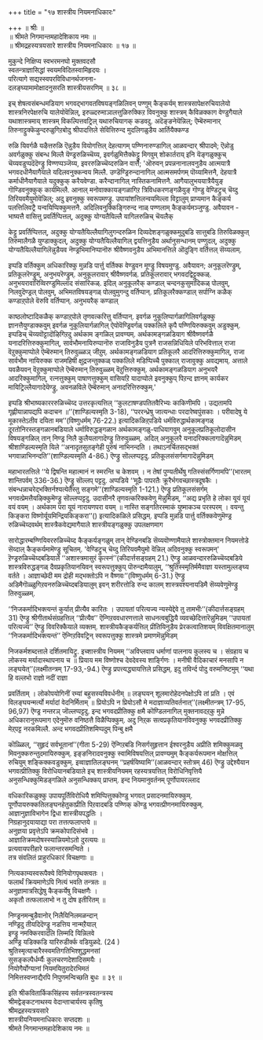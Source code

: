 +++
title = "१७ शास्त्रीय नियमनाधिकारः"

+++
॥ श्रीः ॥  
॥ श्रीमते निगमान्तमहादेशिकाय नमः ॥  
॥ श्रीमद्रहस्यत्रयसारे शास्त्रीय नियमनाधिकारः ॥ १७ ॥  

मुकुन्दे निक्षिप्य स्वभरमनघो मुक्तवदसौ   
स्वतन्त्राज्ञासिद्धां स्वयमविदितस्वामिहृदयः ।  
परित्यागे सद्यस्स्वपरविविधानर्थजनना-  
दलङ्घ्यामामोक्षादनुसरति शास्त्रीयसरणिम् ॥ ३८ ॥

इच् शेषत्वसंबन्धमडियाग भगवद्भागवतविषयङ्गळिलिवन् पण्णुम् कैङ्कर्यम् शास्त्रसापेक्षरुचियालेयो शास्त्रनिरपेक्षरुचि यालेयोवॆन्निल्, इरुळ्दरुमाञालत्तुळिरुक्किऱ विवनुक्कु शास्त्रम् कैविळक्काग वेण्डुगैयाले यथाशास्त्रमाय् शास्त्रम् विकल्पित्तवट्रिल् यथारुचियागक् कडवदु. अदॆङ्ङनेयॆन्निल्; ऎम्बॆरुमानार् तिरुनाट्टुक्कॆऴुन्दरुळुगिऱबोदु श्रीपादत्तिले सेवित्तिरुन्द मुदलिगळुडैय आर्तियैक्कण्ड

रुळि यिवर्गळै यऴैत्तरुळि ऎन्नुडैय वियोगत्तिल् देहत्यागम् पण्णिनारुण्डागिल् आळवन्दार् श्रीपादमे; ऎन्नोडु अवर्गळुक्कु संबन्ध मिल्लै यॆण्ड्ररुळिच्चॆय्य, इवर्गळुमित्तैक्केट्टु मिगवुम् शोकार्तराय् इनि यॆङ्गळुक्कुच् चॆय्यवडुप्पदॆदॆण्ड्रु विण्णप्पञ्जॆय्य, इवररुळिच्चॆय्दरुळिन वार्त्तै; 'ऒरुवन् प्रपन्ननानालवनुडैय आत्मयात्रै भगवदधीनैयागैयाले यदिलवनुक्कन्वय मिल्लै. उण्डॆण्ड्रिरुन्दानागिल् आत्मसमर्पणम् पॊय्यामित्तनै, देहयात्रै कर्माधीनैयागैयाले यदुक्कुक् करैयवेण्डा. करैन्दानागिल् नास्तिकनामित्तनै. आगैयालुभययात्रैयैयुङ् गॊण्डिवनुक्कुक् कार्यमिल्लै. आनाल् मनोवाक्कायङ्गळागिऱ त्रिविधकरणङ्गळैयुङ् गॊण्डु वेण्डिट्रुच् चॆय्दु तिरियवमैयुमोवॆन्निल्; अदु इवनुक्कु स्वरूपमण्ड्रु. उपायांशत्तिलन्वयमिल्ला विट्टालुम् प्राप्यमान कैङ्कर्य पलत्तिलिवट्रै यन्वयिप्पिक्कुमत्तनै. अदिलिवनुक्किङ्गिरुन्द नाळ् पण्णलाम् कैङ्कर्यमञ्जुण्डु. अवैयावन - भाष्यत्तै वासित्तु प्रवर्तिप्पित्तल्, अदुक्कु योग्यतैयिल्लै यागिलरुळिच् चॆयलैक्

केट्टु प्रवर्तिप्पित्तल्, अदुक्कु योग्यतैयिल्लैयागिलुगन्दरुळिन दिव्यदेशङ्गळुक्कमुदुबडि सात्तुबडि तिरुविळक्कुत् तिरुमालैगळै युण्डाक्कुदल्, अदुक्कु योग्यतैयिल्लैयागिल् द्वयत्तिनुडैय अर्थानुसन्धानम् पण्णुदल्, अदुक्कु योग्यतैयिल्लैयागिलॆन्नुडैयव नॆण्ड्रभिमानिप्पानॊरु श्रीवैष्णवनुडैय अभिमानत्तिले ऒदुङ्गि वर्तित्तल् सॆय्यलाम्.

इप्पडि वर्तिक्कुम् अधिकारिक्कु मुन्नडि पार्त्तु वर्तिक्क वेण्डुवन मूण्ड्रु विषयमुण्डु. अवैयावन; अनुकूलरॆण्ड्रुम्, प्रतिकूलरॆण्ड्रुम्, अनुभयरॆण्ड्रुम्. अनुकूलरावार् श्रीवैष्णवर्गळ्. प्रतिकूलरावार् भगवदद्विट्टुक्कळ्. अनुभयरावारिव्विरण्डुमिल्लाद संसारिकळ्. इदिल् अनुकूलरैक् कण्डाल् चन्दनकुसुमादिकळ् पोलवुम्, निलवुदॆण्ड्रल् पोलवुम्, अभिमतविषयङ्गळ् पोलवुमुगन्दु वर्तिप्पान्. प्रतिकूलरैक्कण्डाल् सर्पाग्नि कळैक् कण्डाऱ्‌पोले वॆरुवि वर्तिप्पान्. अनुभयरैक् कण्डाल्

काष्ठलोष्टादिकळैक् कण्डाऱ्‌पोले तृणवत्करित्तु वर्तिप्पान्. इवर्गळ नुकूलिप्पार्गळागिलिवर्गळुक्कु ज्ञानत्तैयुण्डाक्कवुम् इवर्गळ नुकूलियार्गळागिल् ऐयोवॆण्ड्रिवर्गळ् पक्कलिले कृपै पण्णियिरुक्कवुम् अडुक्कुम्. इप्पडिच् चॆय्यवॊट्टादॊऴिगिऱदु अर्थकाम ङ्गळिल् प्रावण्यम्. अर्थकामङ्गळडियाग श्रीवैष्णवर्गळै यनादरित्तिरुक्कुमागिल्, सार्वभौमनायिरुप्पानॊरु राजाविनुडैय पुत्रनै राजसन्निधियिले परिभवित्ताल् राजा वॆऱुक्कुमाप्पोले ऎम्बॆरुमान् तिरुवुळ्ळञ् जीऱुम्. अर्थकामङ्गळडियाग प्रतिकूलरै आदरित्तिरुक्कुमागिल्, राजा सार्वभौम नायिरुक्क राजमहिषी क्षुद्रजन्तुक्कळ् पक्कलिले मडिप्पिच्चै पुक्काल् राजावुक्कु अवद्यमाय्. अत्ताले यवळैयवन् वॆऱुक्कुमाप्पोले ऎम्बॆरुमान् तिरुवुळ्ळम् वॆऱुत्तिरुक्कुम्. अर्थकामङ्गळडियाग अनुभयरै आदरिक्कुमागिल्, रत्नत्तुक्कुम् पाषाणत्तुक्कुम् वासियऱि यादाप्पोले इवनुक्कुप् पिऱन्द ज्ञानम् कार्यकर मायिट्रिल्लैयागादेयॆण्ड्रु, अवनळविले ऎम्बॆरुमान् अनादरित्तिरुक्कुम्.'

इप्पडि श्रीभाष्यकारररुळिच्चॆय्द उत्तरकृत्यत्तिल् ‘‘कुलटाषण्डपतितवैरिभ्यः काकिणीमपि । उद्यतामपि गृह्णीयान्नापद्यपि कदाचन ॥’’(शाण्डिल्यस्मृति 3-18), ‘‘पररन्ध्रेषु जात्यन्धाः परदारेष्वपुंसकाः । परीवादेषु ये मूकास्तेऽतीव दयिता मम’’(विष्णुधर्मम् 76-22.) इत्यादिकळिऱ्‌पडिये धर्मविरुद्धार्थकामङ्गळ् दूरतोनिरस्तङ्गळानबडियाले धर्माविरुद्धङ्गळान अर्थकामङ्गळु-पाधियागवुम् अनुकूलप्रतिकूलोदासीन विषयङ्गळिल् तान् निण्ड्र निलै कुलैयलागादॆण्ड्रु तिरुवुळ्ळम्. अदिल् अनुकूलरै यनादरिक्कलागादॆन्नुमिडम् श्रीशाण्डिल्यस्मृति यिले ‘‘अनादृतसुतङ्गेही पुरुषं नाभिनन्दति । तथाऽनर्चितसद्भक्तं भगवान्नाभिनन्दति’’(शाण्डिल्यस्मृति 4-86.) ऎण्ड्रु सॊल्लप्पट्टदु. प्रतिकूलसंसर्गमागादॆन्नुमिडम्

महाभारतत्तिले ‘‘ये द्विषन्ति महात्मानं न स्मरन्ति च केशवम् । न तेषां पुण्यतीर्थेषु गतिस्संसर्गिणामपि’’(भारतम् शान्तिपर्वम् 336-36.) ऎण्ड्रु सॊल्लप् पट्टदु. अप्पडिये ‘‘मूढैः पापरतैः क्रूरैर्भगवच्छास्त्रदूषकैः । संबन्धन्नाचरेद्भक्तिर्नश्यत्येतैस्तु सङ्गमे’’(शाण्डिल्यस्मृति 1-121.) ऎण्ड्रु प्रतिकूलसंसर्गम् भगवत्प्रेमत्तैयऴिक्कुमॆण्ड्रु सॊल्लप्पट्टदु. उदासीनरै तृणवत्करिक्कवेणु मॆन्नुमिडम्, ‘‘अद्य प्रभृति हे लोका यूयं यूयं वयं वयम् । अर्थकाम परा यूयं नारायणपरा वयम् ॥ नास्ति सङ्गतिरस्माकं युष्माकञ्च परस्परम् । वयन्तु किङ्करा विष्णोर्यूयमिन्द्रियकिङ्करा’’() इत्यादिकळिले प्रसिद्धम्. इप्पडि मुन्नडि पार्त्तु वर्तिक्कवेणुमॆण्ड्र रुळिच्चॆय्दवर्थम् शास्त्रैकवेद्यमागैयाले शास्त्रीयङ्गळुक्कु उपलक्षणमाग

सारोद्धारम्बण्णियिवररुळिच्चॆय्द कैङ्कर्यङ्गळुम् तान् वेण्डिनबडि सॆय्यवॊण्णामैयाले शास्त्रोक्तमान नियमत्तोडे सॆय्दाल् कैङ्कर्यमामॆण्ड्रु सूचितम्. 'वेण्डिट्रुच् चॆय्दु तिरियवमैयुमो वॆन्निल् अदिवनुक्कु स्वरूपमन्' ऱॆण्ड्ररुळिच्चॆय्दबडियाले ‘‘अशास्त्रमासुरं कृत्स्नं’’(कीदार्त्तसङ्ग्रहम् 21.) ऎण्ड्रु आळवन्दाररुळिच्चॆय्दबडिये शास्त्रविरुद्धङ्गळ् दैवप्रकृतियानयिवन् स्वरूपत्तुक्कुप् पॊरुन्दामैयालुम्, ‘‘श्रुतिस्स्मृतिर्ममैवाज्ञा यस्तामुल्लङ्घ्य वर्तते । आज्ञाच्छेदी मम द्रोही मद्भक्तोऽपि न वैष्णवः’’(विष्णुधर्मम् 6-31.) ऎण्ड्रु अडिमैगॊळ्ळुगिऱवनरुळिच्चॆय्दबडियालुम् इवन् शरीरत्तोडि रुन्द कालम् शास्त्रवश्यनायडिमै सॆय्यवेणुमॆण्ड्रु तिरुवुळ्ळम्.

‘‘निजकर्मादिभक्त्यन्तं कुर्यात् प्रीत्यैव कारितः । उपायतां परित्यज्य न्यस्येद्देवे तु तामभीः’’(कीदार्त्तसङ्ग्रहम् 31) ऎण्ड्रु श्रीगीतार्थसंग्रहत्तिल् ‘‘प्रीत्यैव’’ ऎन्गिऱववधारणत्ताले साधनत्वबुद्धियै व्यवच्छेदित्तारॆन्नुमिडम् ‘‘उपायतां परित्यज्य’’ ऎण्ड्रु विवरिक्कैयाले व्यक्तम्. शास्त्रीयकैङ्कर्यत्तिल् प्रीतियिनुडैय प्रेरकत्वातिशयम् विवक्षितमानालुम् ‘‘निजकर्मादिभक्त्यन्तं’’ ऎन्गिऱविवट्रिन् स्वरूपत्तुक्कु शास्त्रमे प्रमाणमॆन्नुमिडम्

निजकर्मशब्दत्ताले दर्शितमायिट्रु. इच्शास्त्रीय नियमम् ‘‘अविप्लवाय धर्माणां पालनाय कुलस्य च । संग्रहाय च लोकस्य मर्यादास्थापनाय च ॥ प्रियाय मम विष्णोश्च देवदेवस्य शार्ङ्गिणः । मनीषी वैदिकाचारं मनसापि न लङ्घयेत्’’(लक्ष्मीतन्त्रम् 17-93,-94.) ऎण्ड्रु प्रपत्त्यद्ध्यायत्तिले प्रसिद्धम्. इदु तविर्न्द पोदु वरुमनिष्टमुम् ‘‘यथा हि वल्लभो राज्ञो नदीं राज्ञा

प्रवर्तिताम् । लोकोपयोगिनीं रम्यां बहुसस्यविवर्धनीम् ॥ लङ्घयन् शूलमारोहेदनपेक्षोऽपि तां प्रति । एवं विलङ्घयन्मर्त्यो मर्यादां वेदनिर्मिताम् ॥ प्रियोऽपि न प्रियोऽसौ मे मदाज्ञाव्यतिवर्तनात्’’(लक्ष्मीतन्त्रम् 17-95, 96,97) ऎण्ड्र नन्तरञ् जॊल्लप्पट्टदु. इन्द भगवदप्रीतिक्कु क्षमै कॊण्डिलनागिल् मुक्तनावदऱ्‌कु मुन्ने अधिकारानुरूपमाग एदेनुमॊरु वनिष्ठत्तै विळैप्पिक्कुम्. अदु निऱ्‌क सत्वप्रकृतियानविवनुक्कु भगवदप्रीतिक्कु मेऱ्‌पट्ट नरकमिल्लै. अन्द भगवदप्रीतिशमिप्पदुम् पिन्बु क्षमै

कॊळ्ळिल्, ‘‘सुहृदं सर्वभूतानां’’(गीता 5-29) ऎन्गिऱबडि निसर्गसुहृत्तान ईश्वरनुडैय अप्रीति शमिक्कुमळवु मिवनुक्करुन्तुदमायिरुक्कुम्. इङ्ङनिरादवनुक्कु स्वामिविषयत्तिल् प्रावण्यमुम् कैङ्कर्यरूपमान मोक्षत्तिल् रुचियुम् शङ्किक्कवडुक्कुम्. इव्वाज्ञातिलङ्घनम् ‘‘प्रहर्षयिष्यामि’’(आळवन्दार् स्तोत्रम् 46) ऎण्ड्रु उद्देश्यैयान भगवत्प्रीतिक्कु विरोधियानबडियाले इच् शास्त्रीयनियमम् रहस्यत्रयत्तिल् विरोधिनिवृत्तियै अनुसन्धिक्कुमिडङ्गळिले अनुसन्धिक्कप् प्राप्तम्. इन्द नियमानुवर्तनम् पूर्णोपायरल्लाद

वधिकारिकळुक्कु उपायपूर्तिविरोधियै शमिप्पित्तुक्कॊण्डु भगवत् प्रसादनमायिरुक्कुम्. पूर्णोपायरुक्कतिलङ्घनहेतुकाप्रीति पिऱवादबडि पण्णिक् कॊण्डु भगवत्प्रीणनमायिरुक्कुम्.   
आज्ञानुज्ञाविभागेन द्विधा शास्त्रीयपद्धतिः ।  
निग्रहानुदयायाद्या परा तत्तत्फलाप्तये ॥  
अनुज्ञया प्रवृत्तेऽपि क्रमकोपादिसंभवे ।  
आज्ञातिक्रमदोषस्स्यान्नियमोऽतो दुरत्ययः ॥  
प्रत्यवायपरीहारे फलान्तरसमन्विते ।  
तत्र संवलितं प्राहुरधिकारं विचक्षणाः ॥

नित्यकाम्यस्वरूपैक्ये विनियोगपृथक्त्वतः ।  
फलार्थं क्रियमाणेऽपि नित्यं भवति तन्त्रतः ॥  
अनुज्ञामात्रसिद्धेषु कैङ्कर्येषु विचक्षणैः ।  
अकृतौ तत्फलालाभो न तु दोष इतीरितम् ॥

निण्ड्रनमन्बुडैवानोर् निलैयिनिलमळन्दान्  
नण्ड्रिदु तीयदिदॆण्ड्रु नडत्तिय नान्मऱैयाल्  
इण्ड्रु नमक्किरवादलि लिम्मदि यिन्निलवे  
अण्ड्रि यडिक्कडि यारिरुडीर्क्क वडियुळदे. (24 )  
श्रुतिस्मृत्याचारैस्स्वमतिगतिभिश्शुद्धमनसां  
सुसङ्कल्पैर्धर्म्यैः कुलचरणदेशादिसमयैः ।  
नियोगैर्योग्यानां नियमयितुरादेरभिमतं  
निमित्तस्वप्नाद्यैरपि निपुणमन्विच्छति बुधः ॥ ३९ ॥  

इति श्रीकवितार्किकसिंहस्य सर्वतन्त्रस्वतन्त्रस्य  
श्रीमद्वेङ्कटनाथस्य वेदान्ताचार्यस्य कृतिषु  
श्रीमद्रहस्यत्रयसारे  
शास्त्रीयनियमनाधिकारः सप्तदशः ॥  
श्रीमते निगमान्तमहादेशिकाय नमः ॥
